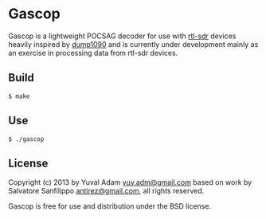# Gascop

Gascop is a lightweight POCSAG decoder for use with [rtl-sdr](http://sdr.osmocom.org/trac/wiki/rtl-sdr) devices heavily inspired by [dump1090](https://github.com/antirez/dump1090/) and is currently under development mainly as an exercise in processing data from rtl-sdr devices.

## Build

    $ make

## Use

    $ ./gascop

## License

Copyright (c) 2013 by Yuval Adam <yuv.adm@gmail.com> based on work by Salvatore Sanfilippo <antirez@gmail.com>, all rights reserved.

Gascop is free for use and distribution under the BSD license.
